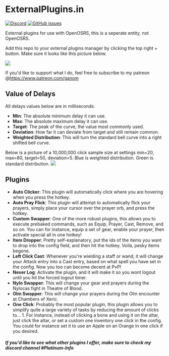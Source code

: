 # ExternalPlugins.in
[![Discord](https://discordapp.com/api/guilds/597985733403475982/widget.png?style=shield)](https://discordapp.com/invite/gsoft)
[![GitHub issues](https://img.shields.io/github/issues/Ganom/ExternalPlugins.svg)](https://github.com/Ganom/ExternalPlugins/issues)

External plugins for use with OpenOSRS, this is a seperate entity, not OpenOSRS.

Add this repo to your external plugins manager by clicking the top right + button.
Make sure it looks like this picture below.

![](https://cdn.discordapp.com/attachments/598227510727016493/676194450636013568/unknown.png)

If you'd like to support what I do, feel free to subscribe to my patreon @https://www.patreon.com/ganom

## Value of Delays
All delays values below are in milliseconds.
* __Min__: The absolute minimum delay it can use.
* __Max__: The absolute maximum delay it can use.
* __Target__: The peak of the curve, the value most commonly used.
* __Deviation__: How far it can deviate from target and still remain common.
* __Weighted Distribution__: This will turn the standard bell curve into a right shifted bell curve.

Below is a picture of a 10,000,000 click sample size at settings min=20, max=80, target=50, deviation=5.
Blue is weighted distribution.
Green is standard distribution.
![](https://i.imgur.com/CrRCWa5.png)

## Plugins
* __Auto Clicker__: This plugin will automatically click where you are hovering when you press the hotkey.
* __Auto Pray Flick__: This plugin will attempt to automatically flick your prayers, simply place your cursor over the prayer orb, and press the hotkey.
* __Custom Swapper__: One of the more robust plugins, this allows you to execute prebaked commands, such as Equip, Prayer, Cast, Remove, and so on. You can for instance, equip a set of gear, enable your prayer, then activate special all in one hotkey!
* __Item Dropper__:  Pretty self-explanatory, put the ids of the items you want to drop into the config field, and then hit the hotkey. Voila, pesky items begone.
* __Left Click Cast__: Whenever you're wielding a staff or wand, it will change your Attack entry into a Cast entry, based on what spell you have set in the config. Now you too can become decent at PvP!
* __Never Log__: Activate the plugin, and it will make it so you wont logout until you hit the forced logout timer.
* __Nylo Swapper__: This will change your gear and prayers during the Nylocas fight in Theatre of Blood.
* __Olm Swapper__: This will change your prayers during the Olm encounter at Chambers of Xeric.
* __One Click__: Probably the most popular plugin, this plugin allows you to simplify quite a large variety of tasks by reducing the amount of clicks to... 1. For instance, instead of clicking a bone and using it on the altar, just click the altar, or set a custom one inventory one click in the config. You could for instance set it to use an Apple on an Orange in one click if you desired.

##### If you'd like to see what other plugins I offer, make sure to check my discord channel #Platinum-Info
